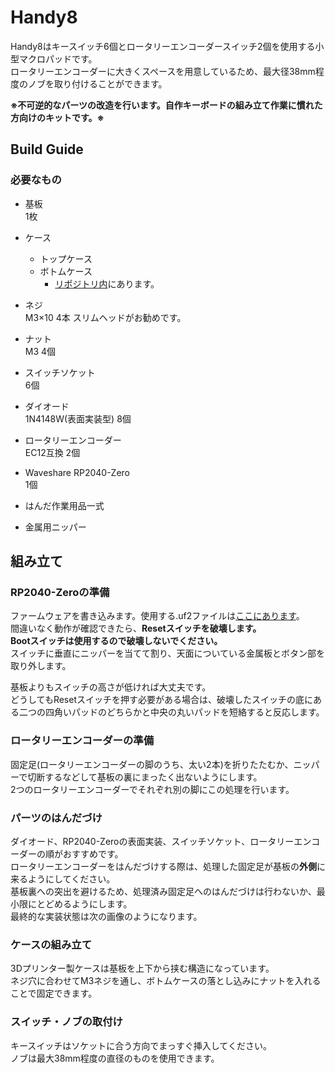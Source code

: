 # Handy8
Handy8はキースイッチ6個とロータリーエンコーダースイッチ2個を使用する小型マクロパッドです。  
ロータリーエンコーダーに大きくスペースを用意しているため、最大径38mm程度のノブを取り付けることができます。  

**※不可逆的なパーツの改造を行います。自作キーボードの組み立て作業に慣れた方向けのキットです。※**

## Build Guide
### 必要なもの
- 基板  
  1枚
- ケース
  - トップケース
  - ボトムケース
    - [リポジトリ内](/case)にあります。

- ネジ  
  M3×10 4本
  スリムヘッドがお勧めです。
- ナット  
  M3 4個
- スイッチソケット  
    6個
- ダイオード  
    1N4148W(表面実装型) 8個
- ロータリーエンコーダー  
    EC12互換 2個  
- Waveshare RP2040-Zero  
    1個
  
- はんだ作業用品一式
- 金属用ニッパー

## 組み立て
### RP2040-Zeroの準備
ファームウェアを書き込みます。使用する.uf2ファイルは[ここにあります](/firm)。  
間違いなく動作が確認できたら、**Resetスイッチを破壊します。**  
**Bootスイッチは使用するので破壊しないでください。**  
スイッチに垂直にニッパーを当てて割り、天面についている金属板とボタン部を取り外します。  
  
基板よりもスイッチの高さが低ければ大丈夫です。  
どうしてもResetスイッチを押す必要がある場合は、破壊したスイッチの底にある二つの四角いパッドのどちらかと中央の丸いパッドを短絡すると反応します。

### ロータリーエンコーダーの準備
固定足(ロータリーエンコーダーの脚のうち、太い2本)を折りたたむか、ニッパーで切断するなどして基板の裏にまったく出ないようにします。  
2つのロータリーエンコーダーでそれぞれ別の脚にこの処理を行います。

### パーツのはんだづけ
ダイオード、RP2040-Zeroの表面実装、スイッチソケット、ロータリーエンコーダーの順がおすすめです。  
ロータリーエンコーダーをはんだづけする際は、処理した固定足が基板の**外側**に来るようにしてください。  
基板裏への突出を避けるため、処理済み固定足へのはんだづけは行わないか、最小限にとどめるようにします。  
最終的な実装状態は次の画像のようになります。

### ケースの組み立て
3Dプリンター製ケースは基板を上下から挟む構造になっています。  
ネジ穴に合わせてM3ネジを通し、ボトムケースの落とし込みにナットを入れることで固定できます。

### スイッチ・ノブの取付け
キースイッチはソケットに合う方向でまっすぐ挿入してください。  
ノブは最大38mm程度の直径のものを使用できます。
